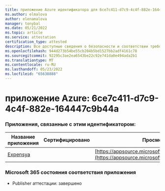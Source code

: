 ```yaml
---
title: приложение Azure идентификатора для 6ce7c411-d7c9-4c4f-882e-164447c9b44a
ms.author: elmalova
author: elenamalova
manager: tonybal
ms.date: 05/21/2022
ms.topic: article
ms.service: attestation
certification_type: attested
description: Все доступные сведения о безопасности и соответствии требованиям для 6ce7c411-d7c9-4c4f-882e-164447c9b44a.
ms.openlocfilehash: 944d273b54be55cb204b5bd1527bb2adf4161c78
ms.sourcegitcommit: 92295c3ae2ea6543be22c92e741da0e494ada2b1
ms.translationtype: MT
ms.contentlocale: ru-RU
ms.lasthandoff: 05/23/2022
ms.locfileid: "65638888"
---
```

# <a name="azure-app-id-6ce7c411-d7c9-4c4f-882e-164447c9b44a"></a>приложение Azure: 6ce7c411-d7c9-4c4f-882e-164447c9b44a


### <a name="apps-associated-with-this-id"></a>Приложения, связанные с этим идентификатором:
| **Название приложения** | **Сертифицировано** | **Просмотр в AppSource** |
|--------------|---------------|-----------------------|
| [Expensya](../forward/WA200003924.md) |  | [https://appsource.microsoft.com/product/office/WA200003924](https://appsource.microsoft.com/product/office/WA200003924) |

### <a name="microsoft-365-app-compliance-status"></a>Microsoft 365 состояния соответствия приложения
- Publisher аттестации: завершено
